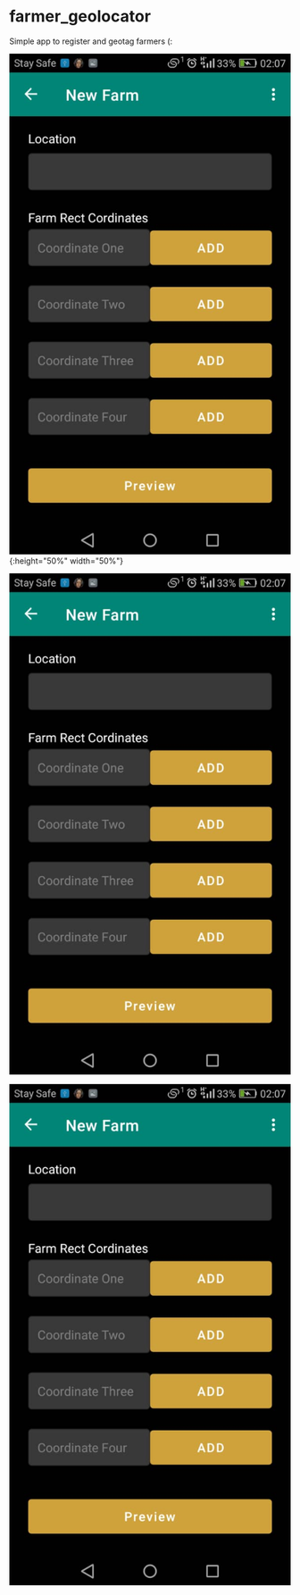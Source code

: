 # farmer_geolocator

Simple app to register and geotag farmers (:

![alt tag](https://github.com/demimola24/farmer_geolocator/blob/master/farm1.jpeg){:height="50%" width="50%"}

![alt tag](https://github.com/demimola24/farmer_geolocator/blob/master/farm1.jpeg)

![alt tag](https://github.com/demimola24/farmer_geolocator/blob/master/farm1.jpeg)


